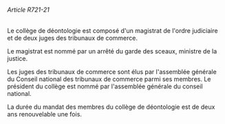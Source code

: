 ###### Article R721-21

Le collège de déontologie est composé d'un magistrat de l'ordre judiciaire et de deux juges des tribunaux de commerce.

Le magistrat est nommé par un arrêté du garde des sceaux, ministre de la justice.

Les juges des tribunaux de commerce sont élus par l'assemblée générale du Conseil national des tribunaux de commerce parmi ses membres. Le président du collège est nommé par l'assemblée générale du conseil national.

La durée du mandat des membres du collège de déontologie est de deux ans renouvelable une fois.

